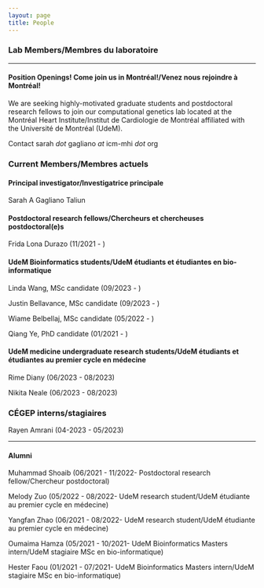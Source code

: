 ```yaml
---
layout: page
title: People 
---
```


### Lab Members/Membres du laboratoire

-------
#### Position Openings! <b>Come join us in Montréal!/Venez nous rejoindre à Montréal!</b> 
We are seeking highly-motivated graduate students and postdoctoral research fellows to join our computational genetics lab located at the Montréal Heart Institute/Institut de Cardiologie de Montréal affiliated with the Université de Montréal (UdeM).

Contact sarah <i>dot</i> gagliano <i>at</i> icm-mhi <i>dot</i> org


### Current Members/Membres actuels
#### Principal investigator/Investigatrice principale
Sarah A Gagliano Taliun

#### Postdoctoral research fellows/Chercheurs et chercheuses postdoctoral(e)s
Frida Lona Durazo (11/2021 - )

#### UdeM Bioinformatics students/UdeM étudiants et étudiantes en bio-informatique
Linda Wang, MSc candidate (09/2023 - )
<p>Justin Bellavance, MSc candidate (09/2023 - )</p>
<p>Wiame Belbellaj, MSc candidate (05/2022 - )</p>
<p>Qiang Ye, PhD candidate (01/2021 - )</p>

#### UdeM medicine undergraduate research students/UdeM étudiants et étudiantes au premier cycle en médecine
Rime Diany (06/2023 - 08/2023)
<p>Nikita Neale (06/2023 - 08/2023)</p>

### CÉGEP interns/stagiaires
Rayen Amrani (04-2023 - 05/2023)

-------
#### Alumni  
<p>Muhammad Shoaib (06/2021 - 11/2022- Postdoctoral research fellow/Chercheur postdoctoral)</p>
<p>Melody Zuo (05/2022 - 08/2022- UdeM research student/UdeM étudiante au premier cycle en médecine)</p>
<p>Yangfan Zhao (06/2021 - 08/2022- UdeM research student/UdeM étudiante au premier cycle en médecine)</p>
<p>Oumaima Hamza (05/2021 - 10/2021- UdeM Bioinformatics Masters intern/UdeM stagiaire MSc en bio-informatique)</p>
<p>Hester Faou (01/2021 - 07/2021- UdeM Bioinformatics Masters intern/UdeM stagiaire MSc en bio-informatique)</p>

